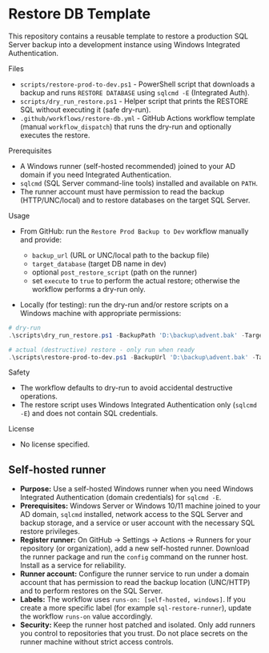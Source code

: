 # Restore DB Template

This repository contains a reusable template to restore a production SQL Server backup into a development instance using Windows Integrated Authentication.

Files
- `scripts/restore-prod-to-dev.ps1` - PowerShell script that downloads a backup and runs `RESTORE DATABASE` using `sqlcmd -E` (Integrated Auth).
- `scripts/dry_run_restore.ps1` - Helper script that prints the RESTORE SQL without executing it (safe dry-run).
- `.github/workflows/restore-db.yml` - GitHub Actions workflow template (manual `workflow_dispatch`) that runs the dry-run and optionally executes the restore.

Prerequisites
- A Windows runner (self-hosted recommended) joined to your AD domain if you need Integrated Authentication.
- `sqlcmd` (SQL Server command-line tools) installed and available on `PATH`.
- The runner account must have permission to read the backup (HTTP/UNC/local) and to restore databases on the target SQL Server.

Usage
- From GitHub: run the `Restore Prod Backup to Dev` workflow manually and provide:
  - `backup_url` (URL or UNC/local path to the backup file)
  - `target_database` (target DB name in dev)
  - optional `post_restore_script` (path on the runner)
  - set `execute` to `true` to perform the actual restore; otherwise the workflow performs a dry-run only.

- Locally (for testing): run the dry-run and/or restore scripts on a Windows machine with appropriate permissions:

```powershell
# dry-run
.\scripts\dry_run_restore.ps1 -BackupPath 'D:\backup\advent.bak' -TargetDatabase 'AdventureWorksDW2020_DEV'

# actual (destructive) restore - only run when ready
.\scripts\restore-prod-to-dev.ps1 -BackupUrl 'D:\backup\advent.bak' -TargetDatabase 'AdventureWorksDW2020_DEV'
```

Safety
- The workflow defaults to dry-run to avoid accidental destructive operations.
- The restore script uses Windows Integrated Authentication only (`sqlcmd -E`) and does not contain SQL credentials.

License
- No license specified.

Self-hosted runner
-------------------

 - **Purpose:** Use a self-hosted Windows runner when you need Windows Integrated Authentication (domain credentials) for `sqlcmd -E`.
 - **Prerequisites:** Windows Server or Windows 10/11 machine joined to your AD domain, `sqlcmd` installed, network access to the SQL Server and backup storage, and a service or user account with the necessary SQL restore privileges.
 - **Register runner:** On GitHub -> Settings -> Actions -> Runners for your repository (or organization), add a new self-hosted runner. Download the runner package and run the `config` command on the runner host. Install as a service for reliability.
 - **Runner account:** Configure the runner service to run under a domain account that has permission to read the backup location (UNC/HTTP) and to perform restores on the SQL Server.
 - **Labels:** The workflow uses `runs-on: [self-hosted, windows]`. If you create a more specific label (for example `sql-restore-runner`), update the workflow `runs-on` value accordingly.
 - **Security:** Keep the runner host patched and isolated. Only add runners you control to repositories that you trust. Do not place secrets on the runner machine without strict access controls.

